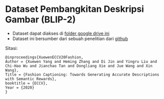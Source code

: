 # Dataset Pembangkitan Deskripsi Gambar (BLIP-2)
- Dataset dapat diakses di [folder google drive ini](https://drive.google.com/drive/folders/1bLQp1r4LilLZhTONmoPrWtP7TmsS1cXY?usp=sharing)
- Dataset ini bersumber dari sebuah penelitian dari [github](https://github.com/xuewyang/Fashion_Captioning)

Sitasi:
```
@inproceedings{XuewenECCV20Fashion,
Author = {Xuewen Yang and Heming Zhang and Di Jin and Yingru Liu and Chi-Hao Wu and Jianchao Tan and Dongliang Xie and Jue Wang and Xin Wang},
Title = {Fashion Captioning: Towards Generating Accurate Descriptions with Semantic Rewards},
booktitle = {ECCV},
Year = {2020}
}
```